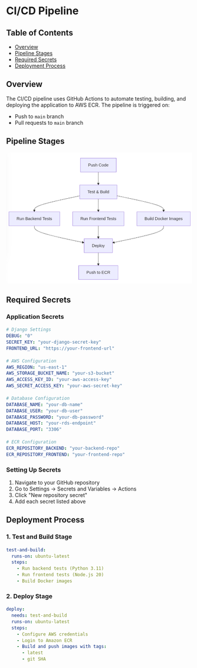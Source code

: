 # CI/CD Pipeline

## Table of Contents
- [Overview](#overview)
- [Pipeline Stages](#pipeline-stages)
- [Required Secrets](#required-secrets)
- [Deployment Process](#deployment-process)

## Overview

The CI/CD pipeline uses GitHub Actions to automate testing, building, and deploying the application to AWS ECR. The pipeline is triggered on:
- Push to `main` branch
- Pull requests to `main` branch

## Pipeline Stages

![alt text](./images/cicd.png)

## Required Secrets

### Application Secrets
```yaml
# Django Settings
DEBUG: "0"
SECRET_KEY: "your-django-secret-key"
FRONTEND_URL: "https://your-frontend-url"

# AWS Configuration
AWS_REGION: "us-east-1"
AWS_STORAGE_BUCKET_NAME: "your-s3-bucket"
AWS_ACCESS_KEY_ID: "your-aws-access-key"
AWS_SECRET_ACCESS_KEY: "your-aws-secret-key"

# Database Configuration
DATABASE_NAME: "your-db-name"
DATABASE_USER: "your-db-user"
DATABASE_PASSWORD: "your-db-password"
DATABASE_HOST: "your-rds-endpoint"
DATABASE_PORT: "3306"

# ECR Configuration
ECR_REPOSITORY_BACKEND: "your-backend-repo"
ECR_REPOSITORY_FRONTEND: "your-frontend-repo"
```

### Setting Up Secrets

1. Navigate to your GitHub repository
2. Go to Settings → Secrets and Variables → Actions
3. Click "New repository secret"
4. Add each secret listed above

## Deployment Process

### 1. Test and Build Stage
```yaml
test-and-build:
  runs-on: ubuntu-latest
  steps:
    - Run backend tests (Python 3.11)
    - Run frontend tests (Node.js 20)
    - Build Docker images
```

### 2. Deploy Stage
```yaml
deploy:
  needs: test-and-build
  runs-on: ubuntu-latest
  steps:
    - Configure AWS credentials
    - Login to Amazon ECR
    - Build and push images with tags:
      - latest
      - git SHA
```